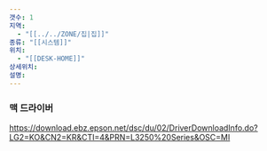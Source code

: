 ```yaml
---
갯수: 1
지역:
  - "[[../../ZONE/집|집]]"
종류: "[[시스템]]"
위치:
  - "[[DESK-HOME]]"
상세위치: 
설명:
---
```



### 맥 드라이버

https://download.ebz.epson.net/dsc/du/02/DriverDownloadInfo.do?LG2=KO&CN2=KR&CTI=4&PRN=L3250%20Series&OSC=MI